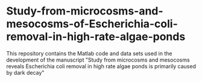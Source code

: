 # Study-from-microcosms-and-mesocosms-of-Escherichia-coli-removal-in-high-rate-algae-ponds
This repository contains the Matlab code and data sets used in the development of the manuscript "Study from microcosms and mesocosms reveals Escherichia coli removal in high rate algae ponds is primarily caused by dark decay"
